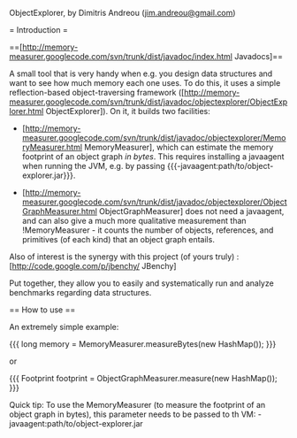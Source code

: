 ObjectExplorer, by Dimitris Andreou (jim.andreou@gmail.com)

= Introduction =

==[http://memory-measurer.googlecode.com/svn/trunk/dist/javadoc/index.html Javadocs]==

A small tool that is very handy when e.g. you design data structures and want to see how much memory each one uses. To do this, it uses a simple reflection-based object-traversing framework ([http://memory-measurer.googlecode.com/svn/trunk/dist/javadoc/objectexplorer/ObjectExplorer.html ObjectExplorer]). On it, it builds two facilities:

  * [http://memory-measurer.googlecode.com/svn/trunk/dist/javadoc/objectexplorer/MemoryMeasurer.html MemoryMeasurer], which can estimate the memory footprint of an object graph _in bytes_. This requires installing a javaagent when running the JVM, e.g. by passing {{{-javaagent:path/to/object-explorer.jar}}}. 

  * [http://memory-measurer.googlecode.com/svn/trunk/dist/javadoc/objectexplorer/ObjectGraphMeasurer.html ObjectGraphMeasurer] does not need a javaagent, and can also give a much more qualitative measurement than !MemoryMeasurer - it counts the number of objects, references, and primitives (of each kind) that an object graph entails.

Also of interest is the synergy with this project (of yours truly) : [http://code.google.com/p/jbenchy/ JBenchy] 

Put together, they allow you to easily and systematically run and analyze benchmarks regarding data structures.

== How to use ==

An extremely simple example:

{{{
long memory = MemoryMeasurer.measureBytes(new HashMap());
}}}

or

{{{
Footprint footprint = ObjectGraphMeasurer.measure(new HashMap());
}}}

Quick tip: To use the MemoryMeasurer (to measure the footprint of an object
graph in bytes), this parameter needs to be passed to th VM:
-javaagent:path/to/object-explorer.jar
